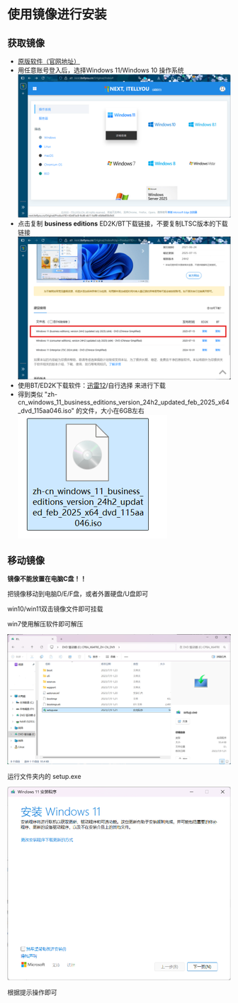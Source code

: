 # 使用镜像进行安装

## 获取镜像
- [原版软件（官网地址）](https://next.itellyou.cn/)
- 用任意账号登入后，选择Windows 11/Windows 10 操作系统  ![原版软件截图1](/assets/原版软件截图1.png)
- 点击复制 **business editions** ED2K/BT下载链接，不要复制LTSC版本的下载链接 ![原版软件截图2](/assets/原版软件截图2.png)
- 使用BT/ED2K下载软件：[迅雷12](https://www.xunlei.com/)/自行选择 来进行下载
- 得到类似 "zh-cn_windows_11_business_editions_version_24h2_updated_feb_2025_x64_dvd_115aa046.iso" 的文件，大小在6GB左右
    ![镜像](/assets/win11镜像.png)

## 移动镜像

**镜像不能放置在电脑C盘！！**

把镜像移动到电脑D/E/F盘，或者外置硬盘/U盘即可

win10/win11双击镜像文件即可挂载

win7使用解压软件即可解压

![镜像安装示例1.png](/assets/镜像安装示例1.png)

运行文件夹内的 setup.exe

![镜像安装示例2.png](/assets/镜像安装示例2.png)

根据提示操作即可


